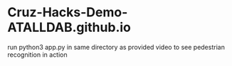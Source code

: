 # Cruz-Hacks-Demo-ATALLDAB.github.io

run python3 app.py in same directory as provided video to see pedestrian recognition in action
